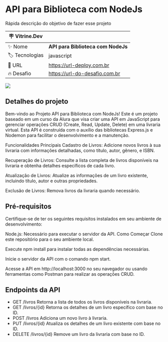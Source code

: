 # API para Biblioteca com NodeJs

Rápida descrição do objetivo de fazer esse projeto

| :placard: Vitrine.Dev |     |
| -------------  | --- |
| :sparkles: Nome        | **API para Biblioteca com NodeJs**
| :label: Tecnologias | javascript
| :rocket: URL         | https://url-deploy.com.br
| :fire: Desafio     | https://url-do-desafio.com.br

<!-- Inserir imagem com a #vitrinedev ao final do link -->
![](https://www.ericeiramag.pt/wp-content/uploads/2021/02/bibliotecas.png#vitrinedev)

## Detalhes do projeto

Bem-vindo ao Projeto API para Biblioteca com NodeJs! Este é um projeto baseado em um curso da Alura que visa criar uma API em JavaScript para gerenciar operações CRUD (Create, Read, Update, Delete) em uma livraria virtual. Esta API é construída com o auxílio das bibliotecas Express.js e Nodemon para facilitar o desenvolvimento e a manutenção.

Funcionalidades Principais
Cadastro de Livros: Adicione novos livros à sua livraria com informações detalhadas, como título, autor, gênero, e ISBN.

Recuperação de Livros: Consulte a lista completa de livros disponíveis na livraria e obtenha detalhes específicos de cada livro.

Atualização de Livros: Atualize as informações de um livro existente, incluindo título, autor e outras propriedades.

Exclusão de Livros: Remova livros da livraria quando necessário.

## Pré-requisitos
Certifique-se de ter os seguintes requisitos instalados em seu ambiente de desenvolvimento:

Node.js: Necessário para executar o servidor da API.
Como Começar
Clone este repositório para o seu ambiente local.

Execute npm install para instalar todas as dependências necessárias.

Inicie o servidor da API com o comando npm start.

Acesse a API em http://localhost:3000 no seu navegador ou usando ferramentas como Postman para realizar as operações CRUD.

## Endpoints da API
- GET /livros Retorna a lista de todos os livros disponíveis na livraria.
- GET /livros/{id} Retorna os detalhes de um livro específico com base no ID.
- POST /livros Adiciona um novo livro à livraria.
- PUT /livros/{id} Atualiza os detalhes de um livro existente com base no ID.
- DELETE /livros/{id} Remove um livro da livraria com base no ID.

